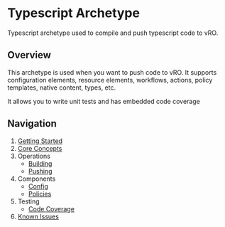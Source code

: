 # Typescript Archetype
Typescript archetype used to compile and push typescript code to vRO.

## Overview
This archetype is used when you want to push code to vRO. It supports configuration elements, resource elements, workflows,
actions, policy templates, native content, types, etc.

It allows you to write unit tests and has embedded code coverage

## Navigation
1. [Getting Started](General/Getting%20Started.md)
2. [Core Concepts](General/Core%20Concepts.md)
3. Operations
   * [Building](Operations/Building.md)
   * [Pushing](Operations/Pushing.md)
4. Components
   * [Config](Components/Config.md)
   * [Policies](Components/Policy.md)
5. Testing
   * [Code Coverage](General/Testing/Code%20Coverage.md)
6. [Known Issues](General/Known%20Issues.md)
